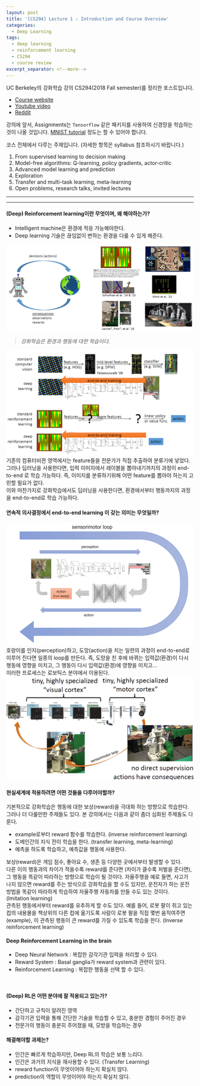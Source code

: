 ```yaml
---
layout: post
title: '[CS294] Lecture 1 : Introduction and Course Overview'
categories:
  - Deep Learning
tags:
  - deep learning
  - reinforcement learning
  - CS294
  - course review
excerpt_separator: <!--more-->
---
```


UC Berkeley의 강화학습 강의 CS294(2018 Fall semester)를 정리한 포스트입니다.
<!--more-->
* [Course website](http://rail.eecs.berkeley.edu/deeprlcourse/)
* [Youtube video](https://www.youtube.com/playlist?list=PLkFD6_40KJIxJMR-j5A1mkxK26gh_qg37)
* [Reddit](https://www.reddit.com/r/berkeleydeeprlcourse/)

강의에 앞서, Assignments는 `Tensorflow` 같은 패키지를 사용하여 신경망을 학습하는 것이 나올 것입니다. [MNIST tutorial](https://leejunhyun.github.io/coding/2018/09/01/TF-fashion-mnist/) 정도는 할 수 있어야 합니다.


코스 전체에서 다루는 주제입니다. (자세한 항목은 syllabus 참조하시기 바랍니다.)
1. From supervised learning to decision making
2. Model-free algorithms: Q-learning, policy gradients, actor-critic
3. Advanced model learning and prediction
4. Exploration
5. Transfer and multi-task learning, meta-learning
6. Open problems, research talks, invited lectures

---
---

#### (Deep) Reinforcement learning이란 무엇이며, 왜 해야하는가?
* Intelligent machine은 환경에 적응 가능해야한다.
* Deep learning 기술은 끊임없이 변하는 환경을 다룰 수 있게 해준다.

![CS294-01-01](/assets/img/Deeplearning/CS294/01/CS294-01-01.png)
> _강화학습은 환경과 행동에 대한 학습이다._

![CS294-01-02](/assets/img/Deeplearning/CS294/01/CS294-01-02.png)
기존의 컴퓨터비젼 영역에서는 feature들을 전문가가 직접 추출하여 분류기에 넣었다. 그러나 딥러닝을 사용한다면, 입력 이미지에서 레이블을 뽑아내기까지의 과정이 end-to-end 로 학습 가능하다. 즉, 이미지를 분류하기위해 어떤 feature를 뽑아야 하는지 고민할 필요가 없다.<br>
이와 마찬가지로 강화학습에서도 딥러닝을 사용한다면, 환경에서부터 행동까지의 과정을 end-to-end로 학습 가능하다.

#### 연속적 의사결정에서 end-to-end learning 이 갖는 의미는 무엇일까?
![CS294-01-03](/assets/img/Deeplearning/CS294/01/CS294-01-03.png)
호랑이를 인지(perception)하고, 도망(action)을 치는 일련의 과정이 end-to-end로 이루어 진다면 일종의 loop를 만든다. 즉, 도망을 친 후에 바뀌는 입력값(환경)이 다시 행동에 영향을 미치고, 그 행동이 다시 입력값(환경)에 영향을 미치고...<br>
이러한 프로세스는 로보틱스 분야에서 이용된다.
![CS294-01-04](/assets/img/Deeplearning/CS294/01/CS294-01-04.png)

#### 현실세계에 적용하려면 어떤 것들을 다루어야할까?
기본적으로 강화학습은 행동에 대한 보상(reward)을 극대화 하는 방향으로 학습한다. 그러나 더 다룰만한 주제들도 있다. 본 강의에서는 다음과 같이 좀더 심화된 주제들도 다룬다.
* example로부터 reward 함수를 학습한다. (inverse reinforcement learning)
* 도메인간의 지식 전이 학습을 한다. (transfer learning, meta-learning)
* 예측을 하도록 학습하고, 예측값을 행동에 사용한다.

보상(reward)은 게임 점수, 좋아요 수, 생존 등 다양한 곳에서부터 발생할 수 있다.<br> 
다른 이의 행동과의 차이가 적을수록 reward를 준다면 (차이가 클수록 처벌을 준다면), 그 행동을 똑같이 따라하는 방향으로 학습이 될 것이다. 자율주행을 예로 들면, 사고가 나지 않으면 reward를 주는 방식으로 강화학습을 할 수도 있지만, 운전자가 하는 운전방법을 똑같이 따라하게 학습하여 자율주행 자동차를 만들 수도 있는 것이다. (Imitation learning)<br>
관측된 행동에서부터 reward를 유추하게 할 수도 있다. 예를 들어, 로봇 팔이 쥐고 있는 컵의 내용물을 책상위의 다른 컵에 옮기도록 사람이 로봇 팔을 직접 몇번 움직여주면 (example), 이 관측된 행동이 큰 reward를 가질 수 있도록 학습을 한다. (Inverse reinforcement learning)

#### Deep Reinforcement Learning in the brain
* Deep Neural Network : 복잡한 감각기관 입력을 처리할 수 있다.
* Reward System : Basal ganglia가 reward system과 관련이 있다.
* Reinforcement Learning : 복잡한 행동을 선택 할 수 있다.
<br>

#### (Deep) RL은 어떤 분야에 잘 적용되고 있는가?
* 간단하고 규칙이 알려진 영역
* 감각기관 입력을 통해 간단한 기술을 학습할 수 있고, 충분한 경험이 주어진 경우
* 전문가의 행동이 충분히 주어졌을 때, 모방을 학습하는 경우

#### 해결해야할 과제는?
* 인간은 빠르게 학습하지만, Deep RL의 학습은 보통 느리다.
* 인간은 과거의 지식을 재사용할 수 있다. (Transfer Learning)
* reward function이 무엇이어야 하는지 확실치 않다.
* prediction의 역할이 무엇이어야 하는지 확실치 않다.


